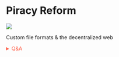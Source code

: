 # Piracy Reform

![](https://giffiles.alphacoders.com/211/211073.gif)

Custom file formats & the decentralized web

<!-- Prince Kaizen Namwali -->

<span style='color:#ff5d46;'>

<details markdown='1'><summary>Q&A</summary>


</details>

</span>
